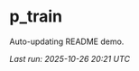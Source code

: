 # p_train

Auto-updating README demo.

<!--START_SECTION:status-->
_Last run: 2025-10-26 20:21 UTC_
<!--END_SECTION:status-->



















































































































































































































































































































































































































































































































































































































































































































































































































































































































































































































































































































































































































































































































































































































































































































































































